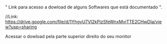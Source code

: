 " Link para acesso a dowload de alguns Softwares que está documentado ".

//Link: https://drive.google.com/file/d/1YhgyU7Vl2kPizSfeWnxMvjTTE2CHwDIa/view?usp=sharing

Acessar o dowload pela parte superior direito do seu monitor
